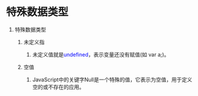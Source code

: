 # 特殊数据类型

1. 特殊数据类型
   1. 未定义指
      1. 未定义值就是<span style=color:blue>undefined</span>，表示变量还没有赋值(如 var a;)。

   2. 空值
      1. JavaScript中的关键字Null是一个特殊的值，它表示为空值，用于定义空的或不存在的应用。